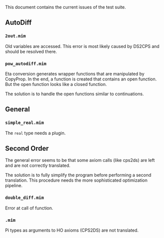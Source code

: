 This document contains the current issues of the test suite.

## AutoDiff
### `2out.mim`
Old variables are accessed.
This error is most likely caused by DS2CPS and should be resolved there.

### `pow_autodiff.mim`
Eta conversion generates wrapper functions that are manipulated by CopyProp.
In the end, a function is created that contains an open function.
But the open function looks like a closed function.

The solution is to handle the open functions similar to continuations.

## General

### `simple_real.mim`

The `real` type needs a plugin.


## Second Order

The general error seems to be that some axiom calls (like cps2ds) are left and are not correctly translated.

The solution is to fully simplify the program before performing a second translation.
This procedure needs the more sophisticated optimization pipeline.

### `double_diff.mim`
Error at call of function.

### `.mim`
Pi types as arguments to HO axioms (CPS2DS) are not translated.
